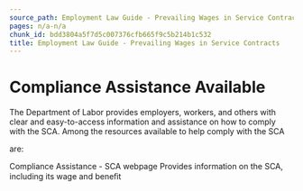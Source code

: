 ```yaml
---
source_path: Employment Law Guide - Prevailing Wages in Service Contracts.md
pages: n/a-n/a
chunk_id: bdd3804a5f7d5c007376cfb665f9c5b214b1c532
title: Employment Law Guide - Prevailing Wages in Service Contracts
---
```

# Compliance Assistance Available

The Department of Labor provides employers, workers, and others with clear and easy-to-access information and assistance on how to comply with the SCA. Among the resources available to help comply with the SCA

are:

Compliance Assistance - SCA webpage Provides information on the SCA, including its wage and beneﬁt
